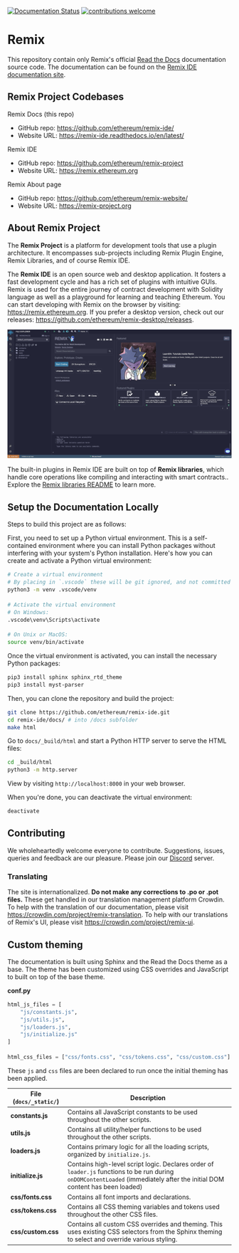 [![Documentation Status](https://readthedocs.org/projects/docs/badge/?version=latest)](https://remix-ide.readthedocs.io/en/latest/index.html)
[![contributions welcome](https://img.shields.io/badge/contributions-welcome-brightgreen.svg?style=flat)](https://github.com/ethereum/remix-ide)

# Remix

This repository contain only Remix's official [Read the Docs](https://readthedocs.org/) documentation source code. The documentation can be found on the [Remix IDE documentation site](https://remix-ide.readthedocs.io/en/latest/).

## Remix Project Codebases

Remix Docs (this repo)
- GitHub repo: https://github.com/ethereum/remix-ide/
- Website URL: https://remix-ide.readthedocs.io/en/latest/

Remix IDE
- GitHub repo: https://github.com/ethereum/remix-project
- Website URL: https://remix.ethereum.org

Remix About page
- GitHub repo: https://github.com/ethereum/remix-website/
- Website URL: https://remix-project.org

## About Remix Project

The **Remix Project** is a platform for development tools that use a plugin architecture. It encompasses sub-projects including Remix Plugin Engine, Remix Libraries, and of course Remix IDE.

The **Remix IDE** is an open source web and desktop application. It fosters a fast development cycle and has a rich set of plugins with intuitive GUIs. Remix is used for the entire journey of contract development with Solidity language as well as a playground for learning and teaching Ethereum. You can start developing with Remix on the browser by visiting: https://remix.ethereum.org. If you prefer a desktop version, check out our releases: https://github.com/ethereum/remix-desktop/releases.

![Remix IDE homepage](remix_screenshot.jpg)

The built-in plugins in Remix IDE are built on top of **Remix libraries**, which handle core operations like compiling and interacting with smart contracts.. Explore the [Remix libraries README](https://github.com/ethereum/remix-project/blob/master/libs/README.md) to learn more.


## Setup the Documentation Locally

Steps to build this project are as follows:

First, you need to set up a Python virtual environment. This is a self-contained environment where you can install Python packages without interfering with your system's Python installation. Here's how you can create and activate a Python virtual environment:

```sh
# Create a virtual environment
# By placing in `.vscode` these will be git ignored, and not committed
python3 -m venv .vscode/venv

# Activate the virtual environment
# On Windows:
.vscode\venv\Scripts\activate

# On Unix or MacOS:
source venv/bin/activate
```

Once the virtual environment is activated, you can install the necessary Python packages:

```sh
pip3 install sphinx sphinx_rtd_theme
pip3 install myst-parser
```

Then, you can clone the repository and build the project:

```sh
git clone https://github.com/ethereum/remix-ide.git
cd remix-ide/docs/ # into /docs subfolder
make html
```

Go to `docs/_build/html` and start a Python HTTP server to serve the HTML files:

```sh
cd _build/html
python3 -m http.server
```

View by visiting `http://localhost:8000` in your web browser.

When you're done, you can deactivate the virtual environment:

```sh
deactivate
```

## Contributing

We wholeheartedly welcome everyone to contribute. Suggestions, issues, queries and feedback are our pleasure. Please join our [Discord](https://discord.gg/ZFHV7s44Ef) server.

### Translating
The site is internationalized. **Do not make any corrections to .po or .pot files.**  These get handled in our translation management platform Crowdin.  To help with the translation of our documentation, please visit https://crowdin.com/project/remix-translation. To help with our translations of Remix's UI, please visit https://crowdin.com/project/remix-ui.

## Custom theming

The documentation is built using Sphinx and the Read the Docs theme as a base. The theme has been customized using CSS overrides and JavaScript to built on top of the base theme.

**conf.py**

```py
html_js_files = [
    "js/constants.js",
    "js/utils.js",
    "js/loaders.js",
    "js/initialize.js"
]

html_css_files = ["css/fonts.css", "css/tokens.css", "css/custom.css"]
```

These `js` and `css` files are been declared to run once the initial theming has been applied.

| File (`docs/_static/`) | Description                                                                                          |
| ---------------------- |----------------------------------------------------------------------------------------------------- |
| **constants.js**       | Contains all JavaScript constants to be used throughout the other scripts.                           |
| **utils.js**           | Contains all utility/helper functions to be used throughout the other scripts.                       |
| **loaders.js**         | Contains primary logic for all the loading scripts, organized by `initialize.js`.                    |
| **initialize.js**      | Contains high-level script logic. Declares order of `loader.js` functions to be run during `onDOMContentLoaded` (immediately after the initial DOM content has been loaded) |
| **css/fonts.css**      | Contains all font imports and declarations.                                                          |
| **css/tokens.css**     | Contains all CSS theming variables and tokens used throughout the other CSS files.                   |
| **css/custom.css**     | Contains all custom CSS overrides and theming. This uses existing CSS selectors from the Sphinx theming to select and override various styling. |
